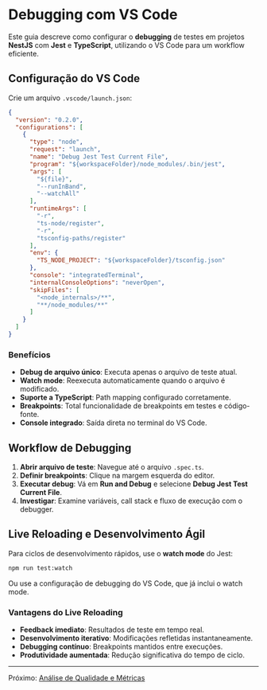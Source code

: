 # Debugging com VS Code

Este guia descreve como configurar o **debugging** de testes em projetos **NestJS** com **Jest** e **TypeScript**, utilizando o VS Code para um workflow eficiente.

## Configuração do VS Code

Crie um arquivo `.vscode/launch.json`:

```json
{
  "version": "0.2.0",
  "configurations": [
    {
      "type": "node",
      "request": "launch",
      "name": "Debug Jest Test Current File",
      "program": "${workspaceFolder}/node_modules/.bin/jest",
      "args": [
        "${file}",
        "--runInBand",
        "--watchAll"
      ],
      "runtimeArgs": [
        "-r",
        "ts-node/register",
        "-r",
        "tsconfig-paths/register"
      ],
      "env": {
        "TS_NODE_PROJECT": "${workspaceFolder}/tsconfig.json"
      },
      "console": "integratedTerminal",
      "internalConsoleOptions": "neverOpen",
      "skipFiles": [
        "<node_internals>/**",
        "**/node_modules/**"
      ]
    }
  ]
}
```

### Benefícios

* **Debug de arquivo único**: Executa apenas o arquivo de teste atual.
* **Watch mode**: Reexecuta automaticamente quando o arquivo é modificado.
* **Suporte a TypeScript**: Path mapping configurado corretamente.
* **Breakpoints**: Total funcionalidade de breakpoints em testes e código-fonte.
* **Console integrado**: Saída direta no terminal do VS Code.

## Workflow de Debugging

1. **Abrir arquivo de teste**: Navegue até o arquivo `.spec.ts`.
2. **Definir breakpoints**: Clique na margem esquerda do editor.
3. **Executar debug**: Vá em **Run and Debug** e selecione **Debug Jest Test Current File**.
4. **Investigar**: Examine variáveis, call stack e fluxo de execução com o debugger.

## Live Reloading e Desenvolvimento Ágil

Para ciclos de desenvolvimento rápidos, use o **watch mode** do Jest:

```bash
npm run test:watch
```

Ou use a configuração de debugging do VS Code, que já inclui o watch mode.

### Vantagens do Live Reloading

* **Feedback imediato**: Resultados de teste em tempo real.
* **Desenvolvimento iterativo**: Modificações refletidas instantaneamente.
* **Debugging contínuo**: Breakpoints mantidos entre execuções.
* **Produtividade aumentada**: Redução significativa do tempo de ciclo.

---

Próximo: [Análise de Qualidade e Métricas](07-analise-qualidade-metricas.md)
